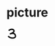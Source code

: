# picture

![image](https://raw.githubusercontent.com/chen66712/picture/main/%E6%9C%9F%E6%9C%AB3.bmp)
